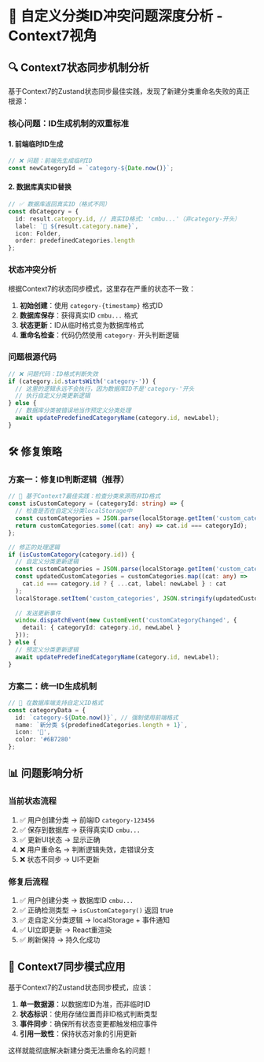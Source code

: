 # 🚨 自定义分类ID冲突问题深度分析 - Context7视角

## 🔍 **Context7状态同步机制分析**

基于Context7的Zustand状态同步最佳实践，发现了新建分类重命名失败的真正根源：

### **核心问题：ID生成机制的双重标准**

#### 1. **前端临时ID生成**
```typescript
// ❌ 问题：前端先生成临时ID
const newCategoryId = `category-${Date.now()}`;
```

#### 2. **数据库真实ID替换**
```typescript
// ✅ 数据库返回真实ID（格式不同）
const dbCategory = {
  id: result.category.id, // 真实ID格式: 'cmbu...'（非category-开头）
  label: `📁 ${result.category.name}`,
  icon: Folder,
  order: predefinedCategories.length
};
```

### **状态冲突分析**

根据Context7的状态同步模式，这里存在严重的状态不一致：

1. **初始创建**：使用 `category-{timestamp}` 格式ID
2. **数据库保存**：获得真实ID `cmbu...` 格式
3. **状态更新**：ID从临时格式变为数据库格式
4. **重命名检查**：代码仍然使用 `category-` 开头判断逻辑

### **问题根源代码**

```typescript
// ❌ 问题代码：ID格式判断失效
if (category.id.startsWith('category-')) {
  // 这里的逻辑永远不会执行，因为数据库ID不是'category-'开头
  // 执行自定义分类更新逻辑
} else {
  // 数据库分类被错误地当作预定义分类处理
  await updatePredefinedCategoryName(category.id, newLabel);
}
```

## 🛠️ **修复策略**

### **方案一：修复ID判断逻辑（推荐）**

```typescript
// 🚀 基于Context7最佳实践：检查分类来源而非ID格式
const isCustomCategory = (categoryId: string) => {
  // 检查是否在自定义分类localStorage中
  const customCategories = JSON.parse(localStorage.getItem('custom_categories') || '[]');
  return customCategories.some((cat: any) => cat.id === categoryId);
};

// 修正的处理逻辑
if (isCustomCategory(category.id)) {
  // 自定义分类更新逻辑
  const customCategories = JSON.parse(localStorage.getItem('custom_categories') || '[]');
  const updatedCustomCategories = customCategories.map((cat: any) => 
    cat.id === category.id ? { ...cat, label: newLabel } : cat
  );
  localStorage.setItem('custom_categories', JSON.stringify(updatedCustomCategories));
  
  // 发送更新事件
  window.dispatchEvent(new CustomEvent('customCategoryChanged', {
    detail: { categoryId: category.id, newLabel }
  }));
} else {
  // 预定义分类更新逻辑
  await updatePredefinedCategoryName(category.id, newLabel);
}
```

### **方案二：统一ID生成机制**

```typescript
// 🔧 在数据库端支持自定义ID格式
const categoryData = {
  id: `category-${Date.now()}`, // 强制使用前端格式
  name: `新分类 ${predefinedCategories.length + 1}`,
  icon: '📁',
  color: '#6B7280'
};
```

## 📊 **问题影响分析**

### **当前状态流程**
1. ✅ 用户创建分类 → 前端ID `category-123456`
2. ✅ 保存到数据库 → 获得真实ID `cmbu...`
3. ✅ 更新UI状态 → 显示正确
4. ❌ 用户重命名 → 判断逻辑失效，走错误分支
5. ❌ 状态不同步 → UI不更新

### **修复后流程**
1. ✅ 用户创建分类 → 数据库ID `cmbu...`
2. ✅ 正确检测类型 → `isCustomCategory()` 返回 true
3. ✅ 走自定义分类逻辑 → localStorage + 事件通知
4. ✅ UI立即更新 → React重渲染
5. ✅ 刷新保持 → 持久化成功

## 🔧 **Context7同步模式应用**

基于Context7的Zustand状态同步模式，应该：

1. **单一数据源**：以数据库ID为准，而非临时ID
2. **状态标识**：使用存储位置而非ID格式判断类型
3. **事件同步**：确保所有状态变更都触发相应事件
4. **引用一致性**：保持状态对象的引用更新

这样就能彻底解决新建分类无法重命名的问题！ 